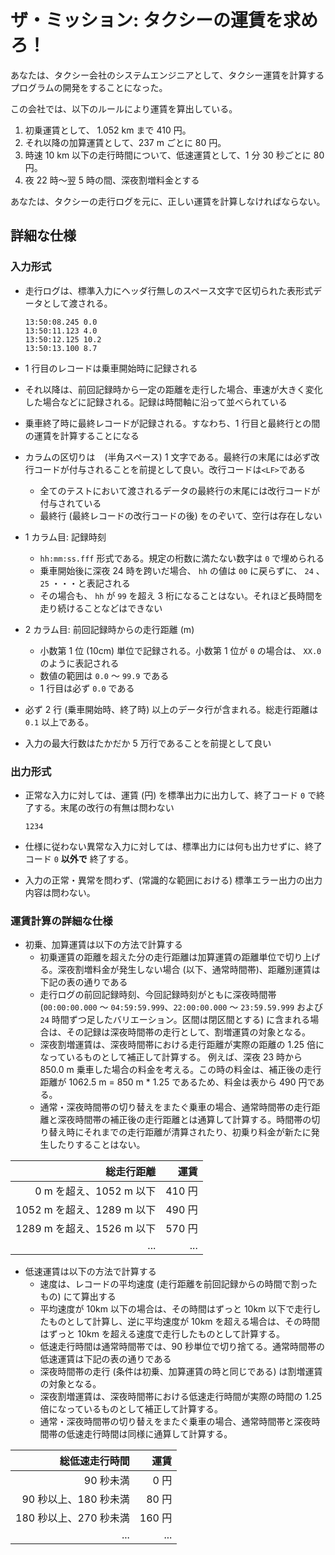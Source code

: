 # ザ・ミッション: タクシーの運賃を求めろ！

あなたは、タクシー会社のシステムエンジニアとして、タクシー運賃を計算するプログラムの開発をすることになった。

この会社では、以下のルールにより運賃を算出している。

1. 初乗運賃として、 1.052 km まで 410 円。
2. それ以降の加算運賃として、237 m ごとに 80 円。
3. 時速 10 km 以下の走行時間について、低速運賃として、1 分 30 秒ごとに 80 円。
4. 夜 22 時〜翌 5 時の間、深夜割増料金とする

あなたは、タクシーの走行ログを元に、正しい運賃を計算しなければならない。

## 詳細な仕様

### 入力形式

- 走行ログは、標準入力にヘッダ行無しのスペース文字で区切られた表形式データとして渡される。

  ```plain
  13:50:08.245 0.0
  13:50:11.123 4.0
  13:50:12.125 10.2
  13:50:13.100 8.7
  ```

- 1 行目のレコードは乗車開始時に記録される
- それ以降は、前回記録時から一定の距離を走行した場合、車速が大きく変化した場合などに記録される。記録は時間軸に沿って並べられている
- 乗車終了時に最終レコードが記録される。すなわち、1 行目と最終行との間の運賃を計算することになる
- カラムの区切りは ` ` (半角スペース) 1 文字である。最終行の末尾には必ず改行コードが付与されることを前提として良い。改行コードは`<LF>`である
  - 全てのテストにおいて渡されるデータの最終行の末尾には改行コードが付与されている
  - 最終行 (最終レコードの改行コードの後) をのぞいて、空行は存在しない
- 1 カラム目: 記録時刻
  - `hh:mm:ss.fff` 形式である。規定の桁数に満たない数字は `0` で埋められる
  - 乗車開始後に深夜 24 時を跨いだ場合、 `hh` の値は `00` に戻らずに、 `24` 、 `25` ・・・と表記される
  - その場合も、 `hh` が `99` を超え 3 桁になることはない。それほど長時間を走り続けることなどはできない
- 2 カラム目: 前回記録時からの走行距離 (m)
  - 小数第 1 位 (10cm) 単位で記録される。小数第 1 位が `0` の場合は、 `XX.0` のように表記される
  - 数値の範囲は `0.0` 〜 `99.9` である
  - 1 行目は必ず `0.0` である
- 必ず 2 行 (乗車開始時、終了時) 以上のデータ行が含まれる。総走行距離は `0.1` 以上である。
- 入力の最大行数はたかだか 5 万行であることを前提として良い

### 出力形式

- 正常な入力に対しては、運賃 (円) を標準出力に出力して、終了コード `0` で終了する。末尾の改行の有無は問わない

  ```plain
  1234
  ```

- 仕様に従わない異常な入力に対しては、標準出力には何も出力せずに、終了コード `0` **以外で** 終了する。
- 入力の正常・異常を問わず、(常識的な範囲における) 標準エラー出力の出力内容は問わない。

### 運賃計算の詳細な仕様

- 初乗、加算運賃は以下の方法で計算する
  - 初乗運賃の距離を超えた分の走行距離は加算運賃の距離単位で切り上げる。深夜割増料金が発生しない場合 (以下、通常時間帯)、距離別運賃は下記の表の通りである
  - 走行ログの前回記録時刻、今回記録時刻がともに深夜時間帯 (`00:00:00.000` 〜 `04:59:59.999`、`22:00:00.000` 〜 `23:59.59.999` および `24` 時間ずつ足したバリエーション。区間は閉区間とする) に含まれる場合は、その記録は深夜時間帯の走行として、割増運賃の対象となる。
  - 深夜割増運賃は、深夜時間帯における走行距離が実際の距離の 1.25 倍になっているものとして補正して計算する。
    例えば、深夜 23 時から 850.0 m 乗車した場合の料金を考える。この時の料金は、補正後の走行距離が 1062.5 m = 850 m \* 1.25 であるため、料金は表から 490 円である。
  - 通常・深夜時間帯の切り替えをまたぐ乗車の場合、通常時間帯の走行距離と深夜時間帯の補正後の走行距離とは通算して計算する。時間帯の切り替え時にそれまでの走行距離が清算されたり、初乗り料金が新たに発生したりすることはない。

|                 総走行距離 |   運賃 |
| -------------------------: | -----: |
|    0 m を超え、1052 m 以下 | 410 円 |
| 1052 m を超え、1289 m 以下 | 490 円 |
| 1289 m を超え、1526 m 以下 | 570 円 |
|                        ... |    ... |

- 低速運賃は以下の方法で計算する
  - 速度は、レコードの平均速度 (走行距離を前回記録からの時間で割ったもの) にて算出する
  - 平均速度が 10km 以下の場合は、その時間はずっと 10km 以下で走行したものとして計算し、逆に平均速度が 10km を超える場合は、その時間はずっと 10km を超える速度で走行したものとして計算する。
  - 低速走行時間は通常時間帯では、90 秒単位で切り捨てる。通常時間帯の低速運賃は下記の表の通りである
  - 深夜時間帯の走行 (条件は初乗、加算運賃の時と同じである) は割増運賃の対象となる。
  - 深夜割増運賃は、深夜時間帯における低速走行時間が実際の時間の 1.25 倍になっているものとして補正して計算する。
  - 通常・深夜時間帯の切り替えをまたぐ乗車の場合、通常時間帯と深夜時間帯の低速走行時間は同様に通算して計算する。

|         総低速走行時間 |   運賃 |
| ---------------------: | -----: |
|              90 秒未満 |   0 円 |
|  90 秒以上、180 秒未満 |  80 円 |
| 180 秒以上、270 秒未満 | 160 円 |
|                    ... |    ... |
